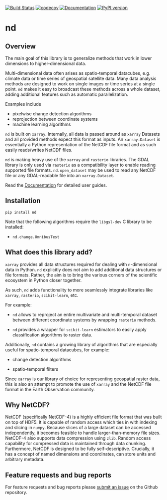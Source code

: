 [![Build Status](https://travis-ci.com/jnhansen/nd.svg?branch=master)](https://travis-ci.com/jnhansen/nd)
[![codecov](https://codecov.io/gh/jnhansen/nd/branch/master/graph/badge.svg)](https://codecov.io/gh/jnhansen/nd)
[![Documentation](https://readthedocs.org/projects/nd/badge/?version=latest)](https://nd.readthedocs.io/en/latest/?badge=latest)
[![PyPI version](https://badge.fury.io/py/nd.svg)](https://badge.fury.io/py/nd)


# nd

## Overview

The main goal of this library is to generalize
methods that work in lower dimensions to higher-dimensional data.

Multi-dimensional data often arises as spatio-temporal datacubes,
e.g. climate data or time series of geospatial satellite data.
Many data analysis methods are designed to work on single images
or time series at a single point.
`nd` makes it easy to broadcast these methods across a whole dataset,
adding additional features such as automatic parallelization.

Examples include

- pixelwise change detection algorithms
- reprojection between coordinate systems
- machine learning algorithms

`nd` is built on `xarray`.
Internally, all data is passed around as ``xarray`` Datasets and all provided methods expect this format as inputs.
An ``xarray.Dataset`` is essentially a Python representation of the NetCDF file format and as such easily reads/writes NetCDF files.


<!-- This package contains a selection of tools to handle and analyze satellite data. -->
``nd`` is making heavy use of the ``xarray`` and ``rasterio`` libraries.
The GDAL library is only used via ``rasterio`` as a compatibility layer to enable reading supported file formats.
`nd.open_dataset` may be used to read any NetCDF file or any GDAL-readable file into an ``xarray.Dataset``.

Read the [Documentation](https://nd.readthedocs.io/en/latest/) for detailed user guides.

## Installation

```
pip install nd
```

Note that the following algorithms require the ``libgsl-dev`` C library to be installed:

- ``nd.change.OmnibusTest``


## What does this library add?

``xarray`` provides all data structures required for dealing with `n`-dimensional data in Python. ``nd`` explicitly does not aim to add additional data structures or file formats.
Rather, the aim is to bring the various corners of the scientific ecosystem in Python closer together.

As such, ``nd`` adds functionality to more seamlessly integrate libraries like ``xarray``, ``rasterio``, ``scikit-learn``, etc.

For example:

 * ``nd`` allows to reproject an entire multivariate and multi-temporal dataset between different coordinate systems by wrapping ``rasterio`` methods.

 * ``nd`` provides a wrapper for ``scikit-learn`` estimators to easily apply classification algorithms to raster data.

Additionally, ``nd`` contains a growing library of algorithms that are especially useful for spatio-temporal datacubes, for example:

 * change detection algorithms

 * spatio-temporal filters

Since ``xarray`` is our library of choice for representing geospatial raster data, this is also an attempt to promote the use of ``xarray`` and the NetCDF file format in the Earth Observation community.


## Why NetCDF?

NetCDF (specifically NetCDF-4) is a highly efficient file format that was built on top of HDF5. It is capable of random access which ties in with indexing and slicing in ``numpy``.
Because slices of a large dataset can be accessed independently, it becomes feasible to handle larger-than-memory file sizes. NetCDF-4 also supports data compression using ``zlib``. Random access capability for compressed data is maintained through data chunking.
Furthermore, NetCDF is designed to be fully self-descriptive. Crucially, it has a concept of named dimensions and coordinates, can store units and arbitrary metadata.


## Feature requests and bug reports

For feature requests and bug reports please [submit an issue](https://github.com/jnhansen/nd/issues/new/choose) on the Github repository.
